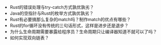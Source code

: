 * Rust的错误处理与try-catch方式孰优孰劣？  
* Java的空指针与Rust的枚举方式孰优孰劣？  
* Rust有必要搞那么复杂的match吗？制作match的优点有哪些？  
* Rust的for循环没有传统的三句话形式，这样是进步还是退步？  
* 为什么生命周期需要暴露给程序员？生命周期只让编译器知道不就可以了吗？
* 如何实现双向链表？
